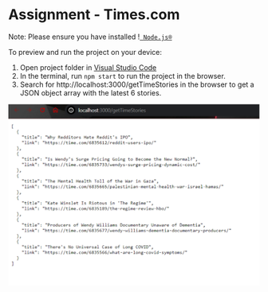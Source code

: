 
  # Assignment - Times.com

  Note: Please ensure you have installed !<code><a href="https://nodejs.org/en/download/">  Node.js® </a></code>

  To preview and run the project on your device:
  1) Open project folder in <a href="https://code.visualstudio.com/download">Visual Studio Code</a>
  2) In the terminal, run `npm start` to run the project in the browser.
  3) Search for http://localhost:3000/getTimeStories in the browser to get a JSON object array with the latest 6 stories.

  ![alt text](public/image.png)
  